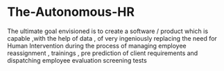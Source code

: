 # The-Autonomous-HR
The ultimate goal envisioned is to create a software / product which is capable ,with the help of data , of very ingeniously replacing the need for Human Intervention during the process of managing employee reassignment , trainings , pre prediction of client requirements and dispatching employee evaluation screening tests
